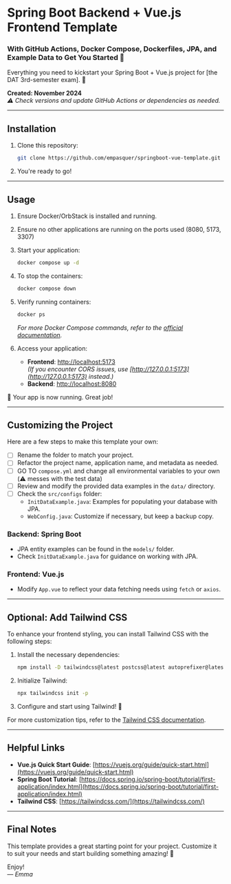 # **Spring Boot Backend + Vue.js Frontend Template**

### With GitHub Actions, Docker Compose, Dockerfiles, JPA, and Example Data to Get You Started 🚀

Everything you need to kickstart your Spring Boot + Vue.js project for [the DAT 3rd-semester exam]. 🌟

**Created: November 2024**  
*⚠️ Check versions and update GitHub Actions or dependencies as needed.*

---

## **Installation**

1. Clone this repository:
   ```bash
   git clone https://github.com/empasquer/springboot-vue-template.git
   ```
2. You're ready to go!

---

## **Usage**

1. Ensure Docker/OrbStack is installed and running.
2. Ensure no other applications are running on the ports used (8080, 5173, 3307)
3. Start your application:
   ```bash
   docker compose up -d
   ```
4. To stop the containers:
   ```bash
   docker compose down
   ```
5. Verify running containers:
   ```bash
   docker ps
   ```
   *For more Docker Compose commands, refer to the [official documentation](https://docs.docker.com/reference/cli/docker/compose/).*

6. Access your application:
    - **Frontend**: [http://localhost:5173](http://localhost:5173)  
      *(If you encounter CORS issues, use [http://127.0.0.1:5173](http://127.0.0.1:5173) instead.)*
    - **Backend**: [http://localhost:8080](http://localhost:8080)

🎉 Your app is now running. Great job!

---

## **Customizing the Project**

Here are a few steps to make this template your own:

- [ ] Rename the folder to match your project.
- [ ] Refactor the project name, application name, and metadata as needed. 
- [ ] GO TO `compose.yml` and change all environmental variables to your own (⚠️ messes with the test data)
- [ ] Review and modify the provided data examples in the `data/` directory.
- [ ] Check the `src/configs` folder:
    - `InitDataExample.java`: Examples for populating your database with JPA.
    - `WebConfig.java`: Customize if necessary, but keep a backup copy.

### **Backend: Spring Boot**
- JPA entity examples can be found in the `models/` folder.
- Check `InitDataExample.java` for guidance on working with JPA.

### **Frontend: Vue.js**
- Modify `App.vue` to reflect your data fetching needs using `fetch` or `axios`.

---

## **Optional: Add Tailwind CSS**

To enhance your frontend styling, you can install Tailwind CSS with the following steps:

1. Install the necessary dependencies:
   ```bash
   npm install -D tailwindcss@latest postcss@latest autoprefixer@latest
   ```
2. Initialize Tailwind:
   ```bash
   npx tailwindcss init -p
   ```
3. Configure and start using Tailwind! 🎨

For more customization tips, refer to the [Tailwind CSS documentation](https://tailwindcss.com/).

---

## **Helpful Links**

- **Vue.js Quick Start Guide**: [https://vuejs.org/guide/quick-start.html](https://vuejs.org/guide/quick-start.html)
- **Spring Boot Tutorial**: [https://docs.spring.io/spring-boot/tutorial/first-application/index.html](https://docs.spring.io/spring-boot/tutorial/first-application/index.html)
- **Tailwind CSS**: [https://tailwindcss.com/](https://tailwindcss.com/)

---

## **Final Notes**

This template provides a great starting point for your project. Customize it to suit your needs and start building something amazing! 🚀

Enjoy!  
— *Emma*